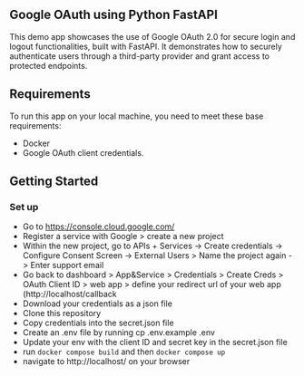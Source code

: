 ## Google OAuth using Python FastAPI 

This demo app showcases the use of Google OAuth 2.0 for secure login and logout functionalities, built with FastAPI. It demonstrates how to securely authenticate users through a third-party provider and grant access to protected endpoints.


## Requirements
To run this app on your local machine, you need to meet these base requirements:
- Docker
- Google OAuth client credentials. 

## Getting Started
### Set up
- Go to https://console.cloud.google.com/ 
- Register a service with Google > create a new project 
- Within the new project, go to APIs + Services -> Create credentials -> Configure Consent Screen -> External Users > Name the project again -> Enter support email
- Go back to dashboard > App&Service > Credentials > Create Creds > OAuth Client ID > web app > define your redirect url of your web app (http://localhost/callback
- Download your credentials as a json file
- Clone this repository
- Copy credentials into the secret.json file
- Create an .env file by running cp .env.example .env
- Update your env with the client ID and secret key in the secret.json file
- run `docker compose build` and then `docker compose up`
- navigate to http://localhost/ on your browser

